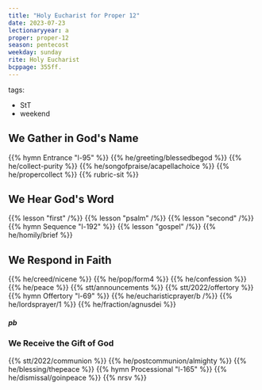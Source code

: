 ```yaml
---
title: "Holy Eucharist for Proper 12"
date: 2023-07-23
lectionaryyear: a
proper: proper-12
season: pentecost
weekday: sunday
rite: Holy Eucharist
bcppage: 355ff.
---
```

tags:
- StT
- weekend

## We Gather in God's Name
{{% hymn Entrance "l-95" %}}
{{% he/greeting/blessedbegod %}}
{{% he/collect-purity %}}
{{% he/songofpraise/acapellachoice %}}
{{% he/propercollect %}}
{{% rubric-sit %}}

## We Hear God's Word
{{% lesson "first" /%}}
{{% lesson "psalm" /%}}
{{% lesson "second" /%}}
{{% hymn Sequence "l-192" %}}
{{% lesson "gospel" /%}}
{{% he/homily/brief %}}

## We Respond in Faith
{{% he/creed/nicene %}}
{{% he/pop/form4 %}}
{{% he/confession %}}
{{% he/peace %}}
{{% stt/announcements %}}
{{% stt/2022/offertory %}}
{{% hymn Offertory "l-69" %}}
{{% he/eucharisticprayer/b /%}}
{{% he/lordsprayer/1 %}}
{{% he/fraction/agnusdei %}}

##### pb
### We Receive the Gift of God
{{% stt/2022/communion %}}
{{% he/postcommunion/almighty %}}
{{% he/blessing/thepeace %}}
{{% hymn Processional "l-165" %}}
{{% he/dismissal/goinpeace %}}
{{% nrsv %}}

